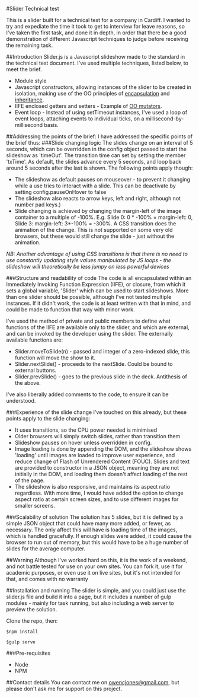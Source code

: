 #Slider Technical test

This is a slider built for a technical test for a company in Cardiff. I wanted to try and expediate the time it took to get to interview for leave reasons, so I've taken the first task, and done it in depth, in order that there be a good demonstration of different Javascript techniques to judge before receiving the remaining task.

##Introduction
Slider.js is a Javascript slideshow made to the standard in the technical test document.  I've used multiple techniques, listed below, to meet the brief.

* Module style
* Javascript constructors, allowing instances of the slider to be created in isolation, making use of the OO principles of [encapsulation](https://en.wikipedia.org/wiki/Encapsulation_(computer_programming)) and [inheritance](https://en.wikipedia.org/wiki/Inheritance_(object-oriented_programming)).
* IIFE enclosed getters and setters - Example of [OO mutators](https://en.wikipedia.org/wiki/Mutator_method#JavaScript_example).
* Event loop - Instead of using setTimeout instances, I've used a loop of event loops, attaching events to individual ticks, on a millisecond-by-millisecond basis.

##Addressing the points of the brief:
I have addressed the specific points of the brief thus:
###Slide changing logic
The slides change on an interval of 5 seconds, which can be overridden in the config object passed to start the slideshow as 'timeOut'.  The transition time can set by setting the member 'txTime'.
As default, the slides advance every 5 seconds, and loop back around 5 seconds after the last is shown.  The following points apply though:

* The slideshow as default pauses on mouseover - to prevent it changing while a use tries to interact with a slide.  This can be deactivate by setting config.pauseOnHover to false
* The slideshow also reacts to arrow keys, left and right, although not number pad keys.)
* Slide changing is achieved by changing the margin-left of the image container to a multiple of -100%. E.g. Slide 0: 0 * -100% = margin-left: 0, Slide 3: margin-left: 3*-100% = -300%.  A CSS transition does the animation of the change.  This is not supported on some very old browsers, but these would still change the slide - just without the animation.

*NB: Another advantage of using CSS transitions is that there is no need to use constantly updating style values manipulated by JS loops - the slideshow will theoretically be less jumpy on less powerful devices*

###Structure and readability of code
The code is all encapsulated within an Immediately Invoking Function Expression (IIFE), or closure, from which it sets a global variable, 'Slider' which can be used to start slideshows.  More than one slider should be possible, although I've not tested multiple instances.  If it didn't work, the code is at least written with that in mind, and could be made to function that way with minor work.

I've used the method of private and public members to define what functions of the IIFE are available only to the slider, and which are external, and can be invoked by the developer using the slider.  The externally available functions are:

* Slider.moveToSlide(n) - passed and integer of a zero-indexed slide, this function will move the show to it.
* Slider.nextSlide() - proceeds to the nextSlide.  Could be bound to external buttons.
* Slider.prevSlide() - goes to the previous slide in the deck.  Antithesis of the above.

I've also liberally added comments to the code, to ensure it can be understood.

###Experience of the slide change
I've touched on this already, but these points apply to the slide changing:
* It uses transitions, so the CPU power needed is minimised
* Older browsers will simply switch slides, rather than transition them
* Slideshow pauses on hover unless overridden in config.
* Image loading is done by appending the DOM, and the slideshow shows 'loading' until images are loaded to improve user experience, and reduce change of Flash of Unrendered Content (FOUC).  Slides and text are provided to constructor in a JSON object, meaning they are not initially in the DOM, and loading them doesn't affect loading of the rest of the page.
* The slideshow is also responsive, and maintains its aspect ratio regardless.  With more time, I would have added the option to change aspect ratio at certain screen sizes, and to use different images for smaller screens.

###Scalability of solution
The solution has 5 slides, but it is defined by a simple JSON object that could have many more added, or fewer, as necessary.  The only affect this will have is loading time of the images, which is handled gracefully.
If enough slides were added, it could cause the browser to run out of memory, but this would have to be a huge number of slides for the average computer.

##Warning
Although I've worked hard on this, it is the work of a weekend, and not battle tested for use on your own sites.  You can fork it, use it for academic purposes, or even use it on live sites, but it's not intended for that, and comes with no warranty

##Installation and running
The slider is simple, and you could just use the slider.js file and build it into a page, but it includes a number of gulp modules - mainly for task running, but also including a web server to preview the solution.

Clone the repo, then:

    $npm install

    $gulp serve

###Pre-requisites
* Node
* NPM

##Contact details
You can contact me on [owencjones@gmail.com](owencjones@gmail.com), but please don't ask me for support on this project.
